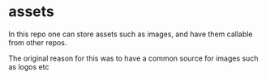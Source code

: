 # assets
In this repo one can store assets such as images, and have them callable from other repos.

The original reason for this was to have a common source for images such as logos etc
